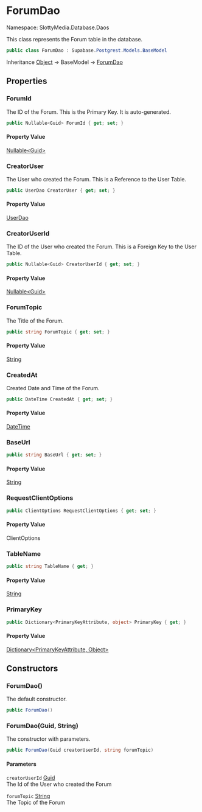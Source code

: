 # ForumDao

Namespace: SlottyMedia.Database.Daos

This class represents the Forum table in the database.

```csharp
public class ForumDao : Supabase.Postgrest.Models.BaseModel
```

Inheritance [Object](https://docs.microsoft.com/en-us/dotnet/api/system.object) → BaseModel → [ForumDao](./slottymedia.database.daos.forumdao.md)

## Properties

### **ForumId**

The ID of the Forum. This is the Primary Key. It is auto-generated.

```csharp
public Nullable<Guid> ForumId { get; set; }
```

#### Property Value

[Nullable&lt;Guid&gt;](https://docs.microsoft.com/en-us/dotnet/api/system.nullable-1)<br>

### **CreatorUser**

The User who created the Forum. This is a Reference to the User Table.

```csharp
public UserDao CreatorUser { get; set; }
```

#### Property Value

[UserDao](./slottymedia.database.daos.userdao.md)<br>

### **CreatorUserId**

The ID of the User who created the Forum. This is a Foreign Key to the User Table.

```csharp
public Nullable<Guid> CreatorUserId { get; set; }
```

#### Property Value

[Nullable&lt;Guid&gt;](https://docs.microsoft.com/en-us/dotnet/api/system.nullable-1)<br>

### **ForumTopic**

The Title of the Forum.

```csharp
public string ForumTopic { get; set; }
```

#### Property Value

[String](https://docs.microsoft.com/en-us/dotnet/api/system.string)<br>

### **CreatedAt**

Created Date and Time of the Forum.

```csharp
public DateTime CreatedAt { get; set; }
```

#### Property Value

[DateTime](https://docs.microsoft.com/en-us/dotnet/api/system.datetime)<br>

### **BaseUrl**

```csharp
public string BaseUrl { get; set; }
```

#### Property Value

[String](https://docs.microsoft.com/en-us/dotnet/api/system.string)<br>

### **RequestClientOptions**

```csharp
public ClientOptions RequestClientOptions { get; set; }
```

#### Property Value

ClientOptions<br>

### **TableName**

```csharp
public string TableName { get; }
```

#### Property Value

[String](https://docs.microsoft.com/en-us/dotnet/api/system.string)<br>

### **PrimaryKey**

```csharp
public Dictionary<PrimaryKeyAttribute, object> PrimaryKey { get; }
```

#### Property Value

[Dictionary&lt;PrimaryKeyAttribute, Object&gt;](https://docs.microsoft.com/en-us/dotnet/api/system.collections.generic.dictionary-2)<br>

## Constructors

### **ForumDao()**

The default constructor.

```csharp
public ForumDao()
```

### **ForumDao(Guid, String)**

The constructor with parameters.

```csharp
public ForumDao(Guid creatorUserId, string forumTopic)
```

#### Parameters

`creatorUserId` [Guid](https://docs.microsoft.com/en-us/dotnet/api/system.guid)<br>
The Id of the User who created the Forum

`forumTopic` [String](https://docs.microsoft.com/en-us/dotnet/api/system.string)<br>
The Topic of the Forum
